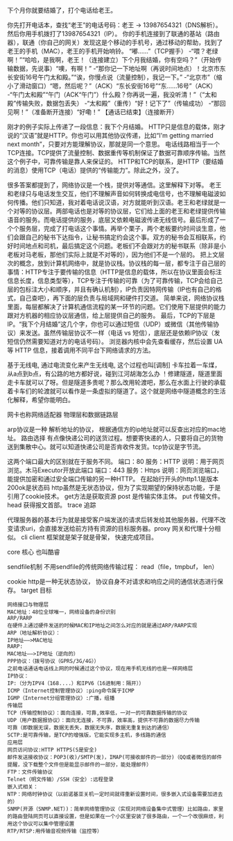 下个月你就要结婚了，打个电话给老王。

你先打开电话本，查找“老王”的电话号码：老王 -> 13987654321（DNS解析）。
然后你用手机拨打了13987654321（IP）。
你的手机连接到了联通的基站（路由器），联通（你自己的网关）发现这是个移动的手机号，通过移动的帮助，找到了老王的手机（MAC），老王的手机开始响铃。
“嘟……”（TCP握手）
-“喂？老绿啊！”“哈哈，是我啊，老王！（连接建立）下个月我结婚，你有空吗？”（开始传输数据，先说事）“噢，有啊！”
-“那你记一下地址啊（再说时间地点）！北京市东长安街16号午门太和殿。”“诶，你慢点说（流量控制），我记一下。”
-“北京市”（缩小了滑动窗口）“嗯，然后呢？”（ACK）“东长安街16号”“东……16号”（ACK）
-“午门太和殿”“午门（ACK“午门”）什么殿？你再说一遍，我没听清！”（“太和殿”传输失败，数据包丢失）
-“太和殿”（重传）“好！记下了”（传输成功）
-“那回见啊！”（准备断开连接）“好嘞！”
【通话已结束】（连接断开）

刚才的例子实际上传递了一段信息：我下个月结婚。
HTTP只是信息的载体，刚才说的“汉语”就是HTTP。你也可以用其他协议传递，比如“I'm getting married next month”，只要对方能理解协议，那就是同一个意思。
电话线路相当于一个TCP连接。TCP提供了流量控制、数据重传等机制保证了数据可靠顺序传输。当然这个例子中，可靠传输是靠人来保证的。
HTTP和TCP的联系，是HTTP（要结婚的消息）使用TCP（电话）提供的“传输能力”。除此之外，没了。

很多答案都提到了，网络协议是一个栈，提供对等通信。这里解释下对等。
老王和老绿只与电话发生交互，他们不理解声音如何转换成电信号，也不理解电磁波如何传播。他们只知道，我对着电话说汉语，对方就能听到汉语。老王和老绿就是一个对等的协议层。两部电话也是对等的协议层，它们给上面的老王和老绿提供传输语音的服务。而电话提供的服务，底层又依赖电磁波传递无线信号。最后形成了一个个服务层，完成了打电话这个事情。再举个栗子，两个老板要约时间谈生意，他们会跟自己的秘书下达指令，让秘书搞定约会这个事。双方的秘书会互相联系，约好时间地点和司机，最后搞定这个问题。老板们不会跟对方的秘书联系（除非是小老板对马老板，那他们实际上就是不对等的），因为他们不是一个层的。
把上文层次的概念，放到计算机网络中，就是协议栈。协议栈的每一层，都专注于自己层的事情：HTTP专注于要传输的信息（HTTP是信息的载体，所以在协议里面会标注信息长度，信息类型等），TCP专注于传输的可靠（为了可靠传输，TCP会给自己层的包标注大小和顺序，并且有确认机制），IP负责因特网传输（IP也有自己的格式，自己查吧），再下面的层负责与局域网和硬件打交道。
简单来说，网络协议栈里面，每层都解决了计算机通信流程的某一环节的问题。它们使用下层提供的能力跟对方机器的相应协议层通信，给上层提供自己的服务。
最后，TCP的下层是IP。“我下个月结婚”这几个字，你也可以通过短信（UDP）或微信（其他传输协议）来发送。虽然传输层协议不一样（电话 vs 短信），底层还是依赖IP协议（发短信仍然需要知道对方的电话号码）。
浏览器内核中会先查看缓存，然后设置 UA 等 HTTP 信息，接着调用不同平台下网络请求的方法。



基于无线电, 通过电流变化来产生无线电, 这个过程也叫[调制]
卡车拉着一车煤，从a点到b点，有公路的地方都好说，碰到江河胡海怎么办 ！修建隧道，隧道里面走卡车就可以了呀。但是隧道多贵呢？那么改用轮渡吧，那么在水面上行驶的承载着卡车们的轮渡就可以看作是一条虚拟的隧道了。这个就是网络中隧道概念的生活化解释，希望你能明白。

网卡也称网络适配器 物理层和数据链路层

arp协议是一种 解析地址的协议， 根据通信方的ip地址就可以反查出对应的mac地址。
路由选择 有点像快递公司的送货过程。想要寄快递的人，只要将自己的货物送到集散中心。就可以知道快递公司是否肯收件发货。tcp协议是字节流。

这两个端口最大的区别就在于服务不同。
端口：80
服务：HTTP
说明：用于网页浏览。木马Executor开放此端口
端口：443
服务：Https
说明：网页浏览端口，能提供加密和通过安全端口传输的另一种HTTP。
在起始行开头的http1.1是版本
200ok是状态码
http虽然是无状态协议，但为了实现期望的保持状态功能，于是引用了cookie技术。
get方法是获取资源
post 是传输实体主体。
put 传输文件。
head 获得报文首部。
trace 追踪




代理服务器的基本行为就是接受客户端发送的请求后转发给其他服务器，代理不改变请求uri，会直接发送给前方持有资源的目标服务器。proxy
网关和代理十分相似。
cli client
框架就是架子就是骨架， 快速完成项目。

core 核心 也叫酷睿

sendfile机制 不用sendfile的传统网络传输过程：
read（file，tmpbuf， len）

cookie http是一种无状态协议， 协议自身不对请求和响应之间的通信状态进行保存。
target 目标





    网络接口与物理层
    MAC地址：48位全球唯一，网络设备的身份识别
    ARP/RARP
    在硬件上通过硬件发送的时候MAC和IP地址之间怎么对应的就是通过ARP/RARP实现
    ARP（地址解析协议）：
    IP地址——>MAC地址
    RARP:
    MAC地址——>IP地址（逆向的）
    PPP协议：（拨号协议（GPRS/3G/4G））
    之前电话通话电话线上网的时候通过这个协议，现在用手机无线的也是一样网络层
    IP协议：
    IP:（分为IPV4（168....）和IPV6（16进制用：隔开））
    ICMP（Internet控制管理协议）:ping命令属于ICMP
    IGMP（Internet分组管理协议）:广播，组播
    传输层
    TCP（传输控制协议）：面向连接，可靠,效率低，一对一的可靠数据传输的协议
    UDP（用户数据报协议）：面向无连接，不可靠，效率高，提供不可靠的数据尽力传输
    可靠（即数据无误，数据无丢失，数据无失序，数据无重复到达的通信）
    SCTP:是可靠传输，是TCP的增强版，它能实现多主机，多线路的通信
    应用层
    网页访问协议:HTTP HTTPS(S是安全)
    邮件发送接收协议：POP3(收)/SMTP(发)，IMAP(可接收邮件的一部分)（QQ或者微信的邮件提醒，没下载整个文件但是能显示邮件的一部分，能处理邮件）
    FTP：文件传输协议
    Telnet（明文传输）/SSH（安全）:远程登录
    嵌入式相关：
    NTP：网络时钟协议（以前诺基亚关机一定时间就得重新设置时间，很多嵌入式设备需要加进去的）
    SNMP(开源（SNMP.NET）)：简单网络管理协议（实现对网络设备集中式管理）比如路由，家里的路由登陆网页可以直接设置，但是如果在一个小区里安装了很多路由，一个一个改很麻烦，利用这个协议可以集中管理设置
    RTP/RTSP:用传输音视频传输（监控等）






